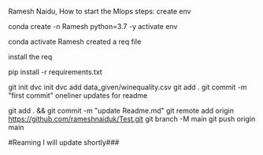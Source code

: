 Ramesh Naidu, How to start the Mlops
steps:
create env

conda create -n Ramesh python=3.7 -y
activate env

conda activate Ramesh
created a req file

install the req

pip install -r requirements.txt


git init
dvc init 
dvc add data_given/winequality.csv
git add .
git commit -m "first commit"
oneliner updates for readme

git add . && git commit -m "update Readme.md"
git remote add origin https://github.com/rameshnaiduk/Test.git
git branch -M main
git push origin main


#Reaming I will update shortly###